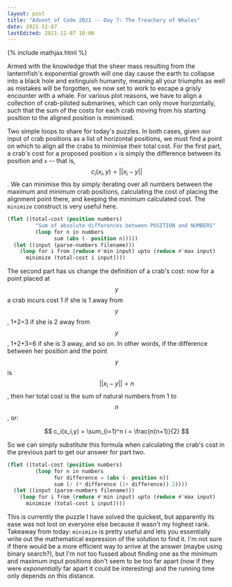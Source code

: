 ```yaml
---
layout: post
title: "Advent of Code 2021 -- Day 7: The Treachery of Whales"
date: 2021-12-07
lastEdited: 2021-12-07 10:00
---
```


{% include mathjax.html %}

Armed with the knowledge that the sheer mass resulting from the lanternfish's
exponential growth will one day cause the earth to collapse into a black hole
and extinguish humanity, meaning all your triumphs as well as mistakes will be
forgotten, we now set to work to escape a grisly encounter with a whale. For
various plot reasons, we have to align a collection of crab-piloted submarines,
which can only move horizontally, such that the sum of the costs for each crab
moving from his starting position to the aligned position is minimised.

Two simple loops to share for today's puzzles. In both cases, given our input
of crab positions as a list of horizontal positions, we must find a point on
which to align all the crabs to minimise their total cost. For the first part,
a crab's cost for a proposed position `x` is simply the difference between its
position and `x` -- that is, $$c_i(x_i,y)=||x_i-y||$$. We can minimise this by
simply iterating over all numbers between the maximum and minimum crab
positions, calculating the cost of placing the alignment point there, and
keeping the minimum calculated cost. The `minimize` construct is very useful
here.

```lisp
(flet ((total-cost (position numbers)
         "Sum of absolute differences between POSITION and NUMBERS"
         (loop for n in numbers
               sum (abs (- position n)))))
  (let ((input (parse-numbers filename)))
    (loop for i from (reduce #'min input) upto (reduce #'max input)
      minimize (total-cost i input))))
```

The second part has us change the definition of a crab's cost: now for a point
placed at $$y$$ a crab incurs cost 1 if she is 1 away from $$y$$, 1+2=3 if she
is 2 away from $$y$$, 1+2+3=6 if she is 3 away, and so on. In other words, if
the difference between her position and the point $$y$$ is $$||x_i-y||=n$$,
then her total cost is the sum of natural numbers from 1 to $$n$$, or:

$$ c_i(x_i,y) = \sum_{i=1}^n i = \frac{n(n+1)}{2} $$

So we can simply substitute this formula when calculating the crab's cost in
the previous part to get our answer for part two.

```lisp
(flet ((total-cost (position numbers)
         (loop for n in numbers
               for difference = (abs (- position n))
               sum (/ (* difference (1+ difference)) 2))))
  (let ((input (parse-numbers filename)))
    (loop for i from (reduce #'min input) upto (reduce #'max input)
      minimize (total-cost i input)))) 
```

This is currently the puzzle I have solved the quickest, but apparently its
ease was not lost on everyone else because it wasn't my highest rank. Takeaway
from today: `minimize` is pretty useful and lets you essentially write out the
mathematical expression of the solution to find it. I'm not sure if there would
be a more efficient way to arrive at the answer (maybe using binary search?),
but I'm not too fussed about finding one as the minimum and maximum input
positions don't seem to be too far apart (now if they were *exponentially* far
apart it could be interesting) and the running time only depends on this
distance.
